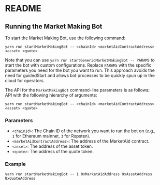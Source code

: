 # README

## Running the Market Making Bot

To start the Market Making Bot, use the following command:
```
yarn run startMarketMakingBot -- <chainId> <marketAidContractAddress> <asset> <quote>
```

Note that you can use `yarn run startGenericMarketMakingBot -- PARAMS` to start the bot with custom configurations. Replace `PARAMS` with the specific parameters you need for the bot you want to run. This approach avoids the need for guidedStart and allows bot processes to be quickly spun up in the cloud for operators.


The API for the `MarketMakingBot` command-line parameters is as follows:
API with the following hierarchy of arguments:

```
yarn run startMarketMakingBot -- <chainId> <marketAidContractAddress> <asset> <quote>
```

### Parameters

- `<chainId>`: The Chain ID of the network you want to run the bot on (e.g., `1` for Ethereum mainnet, `3` for Ropsten).
- `<marketAidContractAddress>`: The address of the MarketAid contract.
- `<asset>`: The address of the asset token.
- `<quote>`: The address of the quote token.

### Example
```
yarn run startMarketMakingBot -- 1 0xMarketAidAddress 0xAssetAddress 0xQuoteAddress
```





